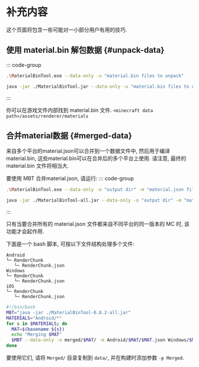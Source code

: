 # 补充内容

这个页面将包含一些可能对一小部分用户有用的技巧.


## 使用 material.bin 解包数据 {#unpack-data}

::: code-group
```sh [Windows]
.\MaterialBinTool.exe --data-only -u "material.bin files to unpack"
```
```sh [Linux]
java -jar ./MaterialBinTool.jar --data-only -u "material.bin files to unpack"
```
:::

你可以在游戏文件内部找到 material.bin 文件. `<minecraft data path>/assets/renderer/materials`


## 合并material数据 {#merged-data}

来自多个平台的material.json可以合并到一个数据文件中, 然后用于编译material.bin, 这些material.bin可以在合并后的多个平台上使用.
请注意, 最终的 material.bin 文件将相当大. 

要使用 MBT 合并material.json, 请运行:
::: code-group
```sh [Windows]
.\MaterialBinTool.exe --data-only -o "output dir" -m "material.json files of each platform"
```
```sh [Linux]
java -jar ./MaterialBinTool-all.jar --data-only -o "output dir" -m "material.json files of each platform"
```
:::

只有当要合并所有的 material.json 文件都来自不同平台的同一版本的 MC 时, 该功能才会起作用.

下面是一个 bash 脚本, 可按以下文件结构处理多个文件:
```
Android
└─ RenderChunk
   └─ RenderChunk.json
Windows
└─ RenderChunk
   └─ RenderChunk.json
iOS
└─ RenderChunk
   └─ RenderChunk.json
```
```sh
#!/bin/bash
MBT="java -jar ./MaterialBinTool-0.8.2-all.jar"
MATERIALS="Android/*"
for s in $MATERIALS; do 
  MAT=$(basename ${s})
  echo "Merging $MAT"
  $MBT --data-only -o merged/$MAT/ -m Android/$MAT/$MAT.json Windows/$MAT/$MAT.json iOS/$MAT/$MAT.json 
done
```

要使用它们, 请将 `Merged/` 目录复制到 `data/`, 并在构建时添加参数 `-p Merged`.
